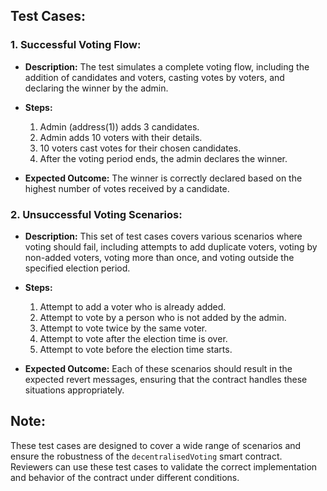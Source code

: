 
## Test Cases:

### 1. Successful Voting Flow:

- **Description:** The test simulates a complete voting flow, including the addition of candidates and voters, casting votes by voters, and declaring the winner by the admin.

- **Steps:**
  1. Admin (address(1)) adds 3 candidates.
  2. Admin adds 10 voters with their details.
  3. 10 voters cast votes for their chosen candidates.
  4. After the voting period ends, the admin declares the winner.

- **Expected Outcome:** The winner is correctly declared based on the highest number of votes received by a candidate.

### 2. Unsuccessful Voting Scenarios:

- **Description:** This set of test cases covers various scenarios where voting should fail, including attempts to add duplicate voters, voting by non-added voters, voting more than once, and voting outside the specified election period.

- **Steps:**
  1. Attempt to add a voter who is already added.
  2. Attempt to vote by a person who is not added by the admin.
  3. Attempt to vote twice by the same voter.
  4. Attempt to vote after the election time is over.
  5. Attempt to vote before the election time starts.

- **Expected Outcome:** Each of these scenarios should result in the expected revert messages, ensuring that the contract handles these situations appropriately.

## Note:

These test cases are designed to cover a wide range of scenarios and ensure the robustness of the `decentralisedVoting` smart contract. Reviewers can use these test cases to validate the correct implementation and behavior of the contract under different conditions.